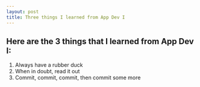 ```yaml
---
layout: post
title: Three things I learned from App Dev I
---
```


## Here are the 3 things that I learned from App Dev I:
1. Always have a rubber duck
2. When in doubt, read it out
3. Commit, commit, commit, then commit some more
